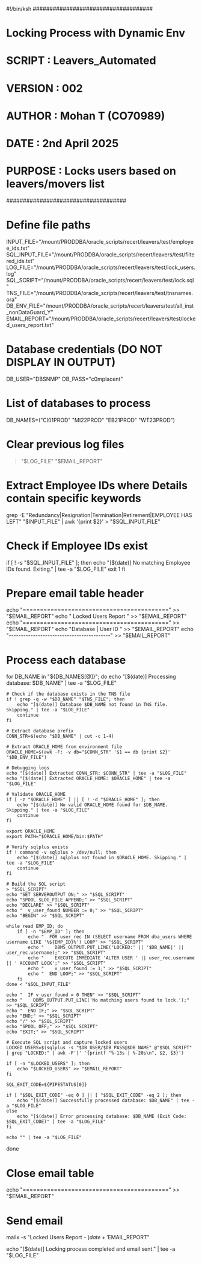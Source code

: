 #!/bin/ksh
####################################
# Locking Process with Dynamic Env #
# SCRIPT : Leavers_Automated
# VERSION : 002
# AUTHOR : Mohan T (CO70989)
# DATE : 2nd April 2025
# PURPOSE : Locks users based on leavers/movers list
####################################

# Define file paths
INPUT_FILE="/mount/PRODDBA/oracle_scripts/recert/leavers/test/employee_ids.txt"
SQL_INPUT_FILE="/mount/PRODDBA/oracle_scripts/recert/leavers/test/filtered_ids.txt"
LOG_FILE="/mount/PRODDBA/oracle_scripts/recert/leavers/test/lock_users.log"
SQL_SCRIPT="/mount/PRODDBA/oracle_scripts/recert/leavers/test/lock.sql"
TNS_FILE="/mount/PRODDBA/oracle_scripts/recert/leavers/test/tnsnames.ora"
DB_ENV_FILE="/mount/PRODDBA/oracle_scripts/recert/leavers/test/all_inst_nonDataGuard_Y"
EMAIL_REPORT="/mount/PRODDBA/oracle_scripts/recert/leavers/test/locked_users_report.txt"

# Database credentials (DO NOT DISPLAY IN OUTPUT)
DB_USER="DBSNMP"
DB_PASS="c0mplacent"

# List of databases to process
DB_NAMES=("CI01PROD" "MI22PROD" "EB21PROD" "WT23PROD")

# Clear previous log files
> "$LOG_FILE"
> "$EMAIL_REPORT"

# Extract Employee IDs where Details contain specific keywords
grep -E "Redundancy|Resignation|Termination|Retirement|EMPLOYEE HAS LEFT" "$INPUT_FILE" | awk '{print $2}' > "$SQL_INPUT_FILE"

# Check if Employee IDs exist
if [ ! -s "$SQL_INPUT_FILE" ]; then
    echo "[$(date)] No matching Employee IDs found. Exiting." | tee -a "$LOG_FILE"
    exit 1
fi

# Prepare email table header
echo "==========================================" >> "$EMAIL_REPORT"
echo "         Locked Users Report              " >> "$EMAIL_REPORT"
echo "==========================================" >> "$EMAIL_REPORT"
echo "Database      |  User ID                  " >> "$EMAIL_REPORT"
echo "------------------------------------------" >> "$EMAIL_REPORT"

# Process each database
for DB_NAME in "${DB_NAMES[@]}"; do
    echo "[$(date)] Processing database: $DB_NAME" | tee -a "$LOG_FILE"

    # Check if the database exists in the TNS file
    if ! grep -q -w "$DB_NAME" "$TNS_FILE"; then
        echo "[$(date)] Database $DB_NAME not found in TNS file. Skipping." | tee -a "$LOG_FILE"
        continue
    fi

    # Extract database prefix
    CONN_STR=$(echo "$DB_NAME" | cut -c 1-4)

    # Extract ORACLE_HOME from environment file
    ORACLE_HOME=$(awk -F: -v db="$CONN_STR" '$1 == db {print $2}' "$DB_ENV_FILE")

    # Debugging logs
    echo "[$(date)] Extracted CONN_STR: $CONN_STR" | tee -a "$LOG_FILE"
    echo "[$(date)] Extracted ORACLE_HOME: $ORACLE_HOME" | tee -a "$LOG_FILE"

    # Validate ORACLE_HOME
    if [ -z "$ORACLE_HOME" ] || [ ! -d "$ORACLE_HOME" ]; then
        echo "[$(date)] No valid ORACLE_HOME found for $DB_NAME. Skipping." | tee -a "$LOG_FILE"
        continue
    fi

    export ORACLE_HOME
    export PATH="$ORACLE_HOME/bin:$PATH"

    # Verify sqlplus exists
    if ! command -v sqlplus > /dev/null; then
        echo "[$(date)] sqlplus not found in $ORACLE_HOME. Skipping." | tee -a "$LOG_FILE"
        continue
    fi

    # Build the SQL script
    > "$SQL_SCRIPT"
    echo "SET SERVEROUTPUT ON;" >> "$SQL_SCRIPT"
    echo "SPOOL $LOG_FILE APPEND;" >> "$SQL_SCRIPT"
    echo "DECLARE" >> "$SQL_SCRIPT"
    echo "  v_user_found NUMBER := 0;" >> "$SQL_SCRIPT"
    echo "BEGIN" >> "$SQL_SCRIPT"

    while read EMP_ID; do
        if [ -n "$EMP_ID" ]; then
            echo "  FOR user_rec IN (SELECT username FROM dba_users WHERE username LIKE '%${EMP_ID}%') LOOP" >> "$SQL_SCRIPT"
            echo "    DBMS_OUTPUT.PUT_LINE('LOCKED:' || '$DB_NAME|' || user_rec.username);" >> "$SQL_SCRIPT"
            echo "    EXECUTE IMMEDIATE 'ALTER USER ' || user_rec.username || ' ACCOUNT LOCK';" >> "$SQL_SCRIPT"
            echo "    v_user_found := 1;" >> "$SQL_SCRIPT"
            echo "  END LOOP;" >> "$SQL_SCRIPT"
        fi
    done < "$SQL_INPUT_FILE"

    echo "  IF v_user_found = 0 THEN" >> "$SQL_SCRIPT"
    echo "    DBMS_OUTPUT.PUT_LINE('No matching users found to lock.');" >> "$SQL_SCRIPT"
    echo "  END IF;" >> "$SQL_SCRIPT"
    echo "END;" >> "$SQL_SCRIPT"
    echo "/" >> "$SQL_SCRIPT"
    echo "SPOOL OFF;" >> "$SQL_SCRIPT"
    echo "EXIT;" >> "$SQL_SCRIPT"

    # Execute SQL script and capture locked users
    LOCKED_USERS=$(sqlplus -s "$DB_USER/$DB_PASS@$DB_NAME" @"$SQL_SCRIPT" | grep "LOCKED:" | awk -F'|' '{printf "%-13s | %-20s\n", $2, $3}')

    if [ -n "$LOCKED_USERS" ]; then
        echo "$LOCKED_USERS" >> "$EMAIL_REPORT"
    fi

    SQL_EXIT_CODE=${PIPESTATUS[0]}

    if [ "$SQL_EXIT_CODE" -eq 0 ] || [ "$SQL_EXIT_CODE" -eq 2 ]; then
        echo "[$(date)] Successfully processed database: $DB_NAME" | tee -a "$LOG_FILE"
    else
        echo "[$(date)] Error processing database: $DB_NAME (Exit Code: $SQL_EXIT_CODE)" | tee -a "$LOG_FILE"
    fi

    echo "" | tee -a "$LOG_FILE"
done

# Close email table
echo "==========================================" >> "$EMAIL_REPORT"

# Send email
mailx -s "Locked Users Report - $(date +'%Y-%m-%d')" recipient@example.com < "$EMAIL_REPORT"

echo "[$(date)] Locking process completed and email sent." | tee -a "$LOG_FILE"
